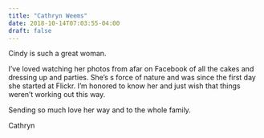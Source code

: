 ```yaml
---
title: "Cathryn Weems"
date: 2018-10-14T07:03:55-04:00
draft: false
---
```


Cindy is such a great woman.

I’ve loved watching her photos from afar on Facebook of all the cakes and dressing up and parties. She’s s force of nature and was since the first day she started at Flickr. I’m honored to know her and just wish that things weren’t working out this way.

Sending so much love her way and to the whole family.

Cathryn
